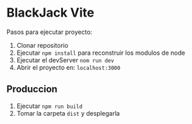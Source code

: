 # BlackJack Vite

Pasos para ejecutar proyecto:

1. Clonar repositorio
2. Ejecutar ```npm install``` para reconstruir los modulos de node
3. Ejecutar el devServer ```nom run dev```
4. Abrir el proyecto en: ```localhost:3000```

## Produccion

1. Ejecutar ```npm run build```
2. Tomar la carpeta ```dist``` y desplegarla

